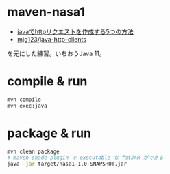 # maven-nasa1

- [javaでhttpリクエストを作成する5つの方法](https://www.twilio.com/blog/5-ways-to-make-http-requests-in-java-jp)
- [mjg123/java-http-clients](https://github.com/mjg123/java-http-clients)

を元にした練習。いちおうJava 11。


# compile & run

```bash
mvn compile
mvn exec:java
```


# package & run

```bash
mvn clean package
# maven-shade-plugin で executable な fatJAR ができる
java -jar target/nasa1-1.0-SNAPSHOT.jar
```
